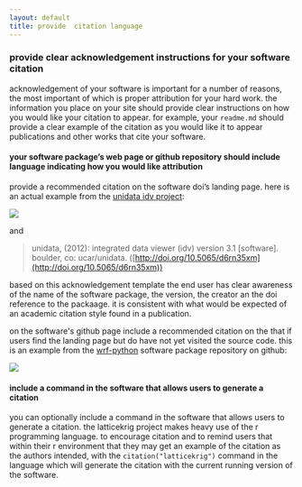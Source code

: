 ```yaml
---
layout: default
title: provide  citation language
---
```


### provide clear acknowledgement instructions for your software citation

acknowledgement of your software is important for a number of reasons, the most important of which is proper attribution for your hard work.  the information you place on your site should provide clear instructions on how you would like your citation to appear.  for example, your `readme.md` should provide a clear example of the citation as you would like it to appear publications and other works that cite your software.

#### your software package’s web page or github repository should include language indicating how you would like attribution

provide a recommended citation on the software doi’s landing page.  here is an actual example from the [unidata idv project](https://www.unidata.ucar.edu/software/idv/):

![](/software-citation/assets/idv_citation_example.PNG)

and 

> unidata, (2012): integrated data viewer (idv) version 3.1 [software]. boulder, co: ucar/unidata. ([http://doi.org/10.5065/d6rn35xm](http://doi.org/10.5065/d6rn35xm))

based on this acknowledgement template the end user has clear awareness of the name of the software package, the version, the creator an the doi reference to the packaage.  it is consistent with what would be expected of an academic citation style found in a publication.

on the software's github page include a recommended citation on the that if users find the landing page but do have not yet visited the source code.  this is an example from the [wrf-python](https://github.com/ncar/wrf-python) software package repository on github:

![](/software-citation/assets/wrf_citation_example.PNG)

#### include a command in the software that allows users to generate a citation
you can optionally include a command in the software that allows users to generate a citation.  the latticekrig project makes heavy use of the r programming language.  to encourage citation and to remind users that within their r environment that they may get an example of the citation as the authors intended, with the `citation("latticekrig")` command in the language which will generate the citation with the current running version of the software.
